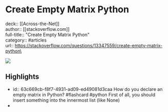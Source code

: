 # Create Empty Matrix Python

deck:: [[Across-the-Net]]\
author:: [[stackoverflow.com]]\
full-title:: "Create Empty Matrix Python"\
category:: #articles\
url:: https://stackoverflow.com/questions/13347559/create-empty-matrix-python\

![](https://readwise-assets.s3.amazonaws.com/static/images/article2.74d541386bbf.png)
## Highlights
- id:: 63c669cb-f8f7-4931-ad09-ed49081d3caa
   How do you declare an empty matrix in Python? #flashcard  #python 
    First of all, you should insert something into the innermost list (like None)
-